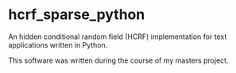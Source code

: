 hcrf_sparse_python
==================

An hidden conditional random field (HCRF) implementation for text applications 
written in Python.

This software was written during the course of my masters project.
